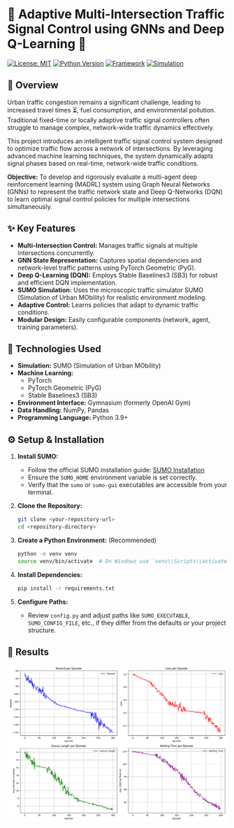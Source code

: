 # 🚦 Adaptive Multi-Intersection Traffic Signal Control using GNNs and Deep Q-Learning 🧠

[![License: MIT](https://img.shields.io/badge/License-MIT-yellow.svg)](https://opensource.org/licenses/MIT)
[![Python Version](https://img.shields.io/badge/python-3.9+-blue.svg)](https://www.python.org/)
[![Framework](https://img.shields.io/badge/Framework-PyTorch%20%7C%20SB3%20%7C%20PyG-orange.svg)](https://pytorch.org/)
[![Simulation](https://img.shields.io/badge/Simulation-SUMO-brightgreen.svg)](https://www.eclipse.org/sumo/)

## 📝 Overview

Urban traffic congestion remains a significant challenge, leading to increased travel times ⏳, fuel consumption, and environmental pollution. Traditional fixed-time or locally adaptive traffic signal controllers often struggle to manage complex, network-wide traffic dynamics effectively.

This project introduces an intelligent traffic signal control system designed to optimize traffic flow across a network of intersections. By leveraging advanced machine learning techniques, the system dynamically adapts signal phases based on real-time, network-wide traffic conditions.

**Objective:** To develop and rigorously evaluate a multi-agent deep reinforcement learning (MADRL) system using Graph Neural Networks (GNNs) to represent the traffic network state and Deep Q-Networks (DQN) to learn optimal signal control policies for multiple intersections simultaneously.

## ✨ Key Features

*   **Multi-Intersection Control:** Manages traffic signals at multiple intersections concurrently.
*   **GNN State Representation:** Captures spatial dependencies and network-level traffic patterns using PyTorch Geometric (PyG).
*   **Deep Q-Learning (DQN):** Employs Stable Baselines3 (SB3) for robust and efficient DQN implementation.
*   **SUMO Simulation:** Uses the microscopic traffic simulator SUMO (Simulation of Urban MObility) for realistic environment modeling.
*   **Adaptive Control:** Learns policies that adapt to dynamic traffic conditions.
*   **Modular Design:** Easily configurable components (network, agent, training parameters).

## 🔧 Technologies Used

*   **Simulation:** SUMO (Simulation of Urban MObility)
*   **Machine Learning:**
    *   PyTorch
    *   PyTorch Geometric (PyG)
    *   Stable Baselines3 (SB3)
*   **Environment Interface:** Gymnasium (formerly OpenAI Gym)
*   **Data Handling:** NumPy, Pandas
*   **Programming Language:** Python 3.9+

## ⚙️ Setup & Installation

1.  **Install SUMO:**
    *   Follow the official SUMO installation guide: [SUMO Installation](https://sumo.dlr.de/docs/Installing/index.html)
    *   Ensure the `SUMO_HOME` environment variable is set correctly.
    *   Verify that the `sumo` or `sumo-gui` executables are accessible from your terminal.

2.  **Clone the Repository:**
    ```bash
    git clone <your-repository-url>
    cd <repository-directory>
    ```

3.  **Create a Python Environment:** (Recommended)
    ```bash
    python -m venv venv
    source venv/bin/activate  # On Windows use `venv\\Scripts\\activate`
    ```

4.  **Install Dependencies:**
    ```bash
    pip install -r requirements.txt
    ```

5.  **Configure Paths:**
    *   Review `config.py` and adjust paths like `SUMO_EXECUTABLE`, `SUMO_CONFIG_FILE`, etc., if they differ from the defaults or your project structure.


## 🚩 Results

![Training images](results/training_graphs.png)
